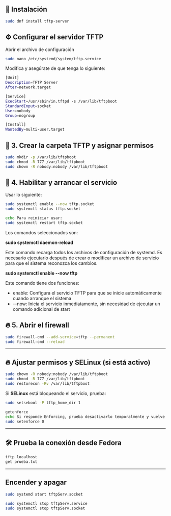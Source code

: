 ## 🔧 Instalación

```bash
sudo dnf install tftp-server
```

## ⚙️ Configurar el servidor TFTP

Abrir el archivo de configuración

```bash
sudo nano /etc/systemd/system/tftp.service
```

Modifica y asegúrate de que tenga lo siguiente:

```bash
[Unit]
Description=TFTP Server
After=network.target

[Service]
ExecStart=/usr/sbin/in.tftpd -s /var/lib/tftpboot
StandardInput=socket
User=nobody
Group=nogroup

[Install]
WantedBy=multi-user.target
```

## 📂 **3. Crear la carpeta TFTP y asignar permisos**

```bash
sudo mkdir -p /var/lib/tftpboot
sudo chmod -R 777 /var/lib/tftpboot
sudo chown -R nobody:nobody /var/lib/tftpboot
```

## 🚀 **4. Habilitar y arrancar el servicio**

Usar lo siguiente:

```bash
sudo systemctl enable --now tftp.socket
sudo systemctl status tftp.socket

echo Para reiniciar usar:
sudo systemctl restart tftp.socket
```

Los comandos seleccionados son:

**sudo systemctl daemon-reload**

Este comando recarga todos los archivos de configuración de systemd. Es necesario ejecutarlo después de crear o modificar un archivo de servicio para que el sistema reconozca los cambios.

**sudo systemctl enable --now tftp**

Este comando tiene dos funciones:

- enable: Configura el servicio TFTP para que se inicie automáticamente cuando arranque el sistema
- --now: Inicia el servicio inmediatamente, sin necesidad de ejecutar un comando adicional de start

## 🔥 **5. Abrir el firewall**

```bash
sudo firewall-cmd --add-service=tftp --permanent
sudo firewall-cmd --reload
```

---

## 🔥 **Ajustar permisos y SELinux (si está activo)**

```bash
sudo chown -R nobody:nobody /var/lib/tftpboot
sudo chmod -R 777 /var/lib/tftpboot
sudo restorecon -Rv /var/lib/tftpboot
```

Si **SELinux** está bloqueando el servicio, prueba:

```bash
sudo setsebool -P tftp_home_dir 1

getenforce
echo Si responde Enforcing, prueba desactivarlo temporalmente y vuelve a intentar la descarga:
sudo setenforce 0
```

---

## 🛠 **Prueba la conexión desde Fedora**

```bash
tftp localhost
get prueba.txt
```

---

## Encender y apagar

```bash
sudo systemd start tftpServ.socket

sudo systemctl stop tftpServ.service
sudo systemctl stop tftpServ.socket
```